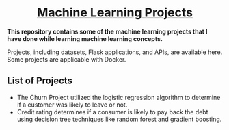 <div Align="center"><h1> <a href="https://shsarv.github.io/Machine-Learning-Projects/">Machine Learning Projects </a></h1></div>
  
**This repository contains some of the machine learning projects that I have done while learning machine learning concepts.**

Projects, including datasets, Flask applications, and APIs, are available here. Some projects are applicable with Docker.

## List of Projects
* The Churn Project utilized the logistic regression algorithm to determine if a customer was likely to leave or not.
* Credit rating determines if a consumer is likely to pay back the debt using decision tree techniques like random forest and gradient boosting.
